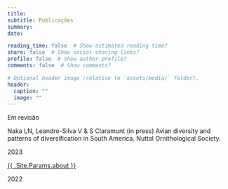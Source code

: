 ```yaml
---
title: 
subtitle: Publicações
summary: 
date: 

reading_time: false  # Show estimated reading time?
share: false  # Show social sharing links?
profile: false  # Show author profile?
comments: false  # Show comments?

# Optional header image (relative to `assets/media/` folder).
header:
  caption: ""
  image: ""
---
```


Em revisão

Naka LN, Leandro-Silva V & S Claramunt (in press) Avian diversity and patterns of diversification in South America. Nuttal Ornithological Society.

2023

<a href="https://mammalogynotes.org/ojs/index.php/mn/article/view/276">{{ .Site.Params.about }}</a>

2022